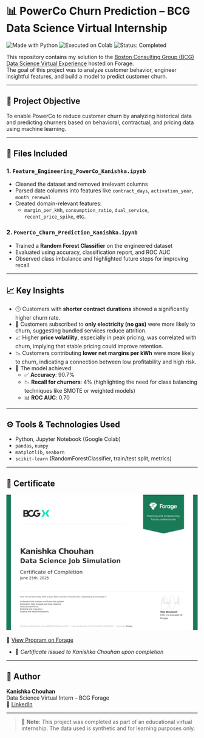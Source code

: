 # 📊 PowerCo Churn Prediction – BCG Data Science Virtual Internship

![Made with Python](https://img.shields.io/badge/Made%20with-Python-3776AB?style=for-the-badge&logo=python&logoColor=white)
![Executed on Colab](https://img.shields.io/badge/Executed%20on-Google%20Colab-F9AB00?style=for-the-badge&logo=googlecolab&logoColor=white)
![Status: Completed](https://img.shields.io/badge/Status-Completed-brightgreen?style=for-the-badge)

This repository contains my solution to the [Boston Consulting Group (BCG) Data Science Virtual Experience](https://www.theforage.com/virtual-internships/prototype/R5iK7HMqCLqFJc4mO/BCG%20Data%20Science) hosted on Forage.  
The goal of this project was to analyze customer behavior, engineer insightful features, and build a model to predict customer churn.

---

## 🧠 Project Objective

To enable PowerCo to reduce customer churn by analyzing historical data and predicting churners based on behavioral, contractual, and pricing data using machine learning.

---

## 📁 Files Included

### 1. `Feature_Engineering_PowerCo_Kanishka.ipynb`
- Cleaned the dataset and removed irrelevant columns
- Parsed date columns into features like `contract_days`, `activation_year`, `month_renewal`
- Created domain-relevant features:
  - `margin_per_kWh`, `consumption_ratio`, `dual_service`, `recent_price_spike`, etc.

### 2. `PowerCo_Churn_Prediction_Kanishka.ipynb`
- Trained a **Random Forest Classifier** on the engineered dataset
- Evaluated using accuracy, classification report, and ROC AUC
- Observed class imbalance and highlighted future steps for improving recall

---

## 📈 Key Insights

- 🕒 Customers with **shorter contract durations** showed a significantly higher churn rate.  
- 🔌 Customers subscribed to **only electricity (no gas)** were more likely to churn, suggesting bundled services reduce attrition.  
- 📈 Higher **price volatility**, especially in peak pricing, was correlated with churn, implying that stable pricing could improve retention.  
- 📉 Customers contributing **lower net margins per kWh** were more likely to churn, indicating a connection between low profitability and high risk.  
- 🎯 The model achieved:
  - ✅ **Accuracy**: 90.7%  
  - 📉 **Recall for churners**: 4% (highlighting the need for class balancing techniques like SMOTE or weighted models)  
  - 📊 **ROC AUC**: 0.70

---

## ⚙️ Tools & Technologies Used

- Python, Jupyter Notebook (Google Colab)
- `pandas`, `numpy`
- `matplotlib`, `seaborn`
- `scikit-learn` (RandomForestClassifier, train/test split, metrics)

---

## 🧾 Certificate

![BCG Certificate](https://github.com/Garfield0007/BCG-Customer-Churn-Analysis/blob/main/bcg_certificate.png?raw=true)  

🔗  [View Program on Forage](https://www.theforage.com/simulations/bcg/data-science-ccdz)
- 📜 *Certificate issued to Kanishka Chouhan upon completion*

---

## 👤 Author

**Kanishka Chouhan**  
Data Science Virtual Intern – BCG Forage  
🔗 [ LinkedIn](https://www.linkedin.com/in/kanishka07)

---

> 📌 **Note**: This project was completed as part of an educational virtual internship. The data used is synthetic and for learning purposes only.
